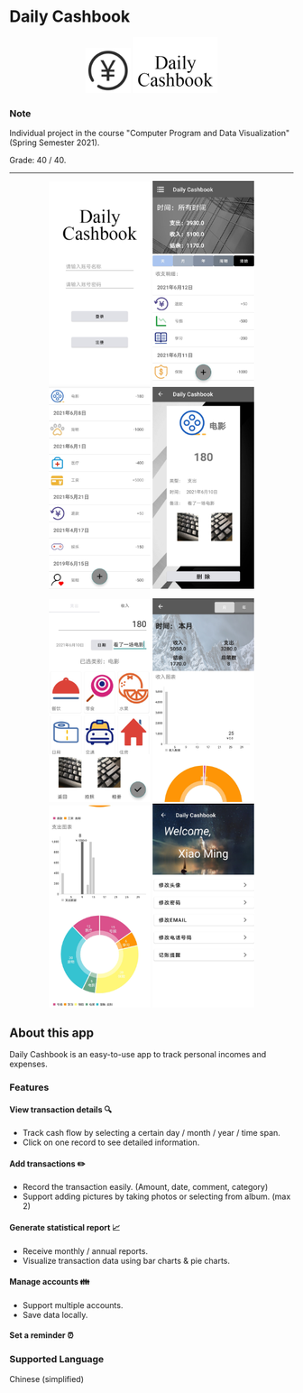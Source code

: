 # Daily Cashbook

<p float="left" align="center">
  <img src="/gallery/logo.png" height="80" />
  <img src="/gallery/title_romans.png" height ="100" /> 
</p>

### Note
Individual project in the course "Computer Program and Data Visualization" (Spring Semester 2021). 

Grade: 40 / 40.
- - -
<p float="left" align="center">
  <img src="/gallery/log_in.jpg" width ="180" /> 
  <img src="/gallery/home_page.jpg" width="180" />
  <img src="/gallery/home_page_end.jpg" width ="180" /> 
  <img src="/gallery/display_item.jpg" width ="180" /> 
</p>

<p float="left" align="center">
  <img src="/gallery/expenditure.jpg" width ="180" /> 
  <img src="/gallery/chart_head.jpg" width="180" />
  <img src="/gallery/chart_end.jpg" width ="180" />   
  <img src="/gallery/person_page.jpg" width ="180" /> 
</p>

## About this app
Daily Cashbook is an easy-to-use app to track personal incomes and expenses.

### Features
#### View transaction details 🔍
- Track cash flow by selecting a certain day / month / year / time span. 
- Click on one record to see detailed information.
#### Add transactions ✏️
- Record the transaction easily. (Amount, date, comment, category) 
- Support adding pictures by taking photos or selecting from album. (max 2)
#### Generate statistical report 📈
- Receive monthly / annual reports.
- Visualize transaction data using bar charts & pie charts.
#### Manage accounts 👪
- Support multiple accounts.
- Save data locally.
#### Set a reminder ⏰

### Supported Language
Chinese (simplified)
